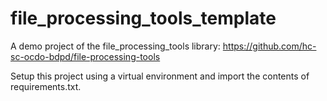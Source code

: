 # file_processing_tools_template
A demo project of the file_processing_tools library: https://github.com/hc-sc-ocdo-bdpd/file-processing-tools

Setup this project using a virtual environment and import the contents of requirements.txt.

